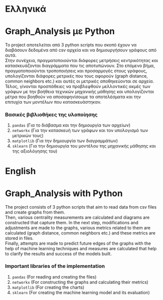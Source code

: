 # Ελληνικά

# Graph_Analysis με Python 

Το project αποτελείται από 3 python scripts που σκοπό έχουν να διαβάσουν δεδομένα από csv αρχεία και να δημιουργήσουν γράφους από αυτά. <br/>
Στην συνέχεια, πραγματοποιούνται διάφορες μετρήσεις κεντρικότητας και κατασκευάζονται διαγράμματα που τις αποτυπώνουν. Στο επόμενο βήμα, πραγματοποιούνται τροποποιήσεις
και προσαρμογές στους γράφους, υπολογίζονται διάφορες μετρικές που τους αφορούν (graph distance, common neighbors etc.) και αυτές οι μετρικές αποθηκεύονται σε αρχεία. <br/>
Τέλος, γίνονται προσπάθειες να προβλεφθούν μελλοντικές ακμές των γράφων με την βοήθεια τεχνικών μηχανικής μάθησης και υπολογίζονται μέτρα που βοηθούν να αποσαφηνίσουμε
τα αποτελέσματα και την επιτυχία των μοντέλων που κατασκευάστηκαν. 

### Βασικές βιβλιοθήκες της υλοποίησης
  1. `pandas` (Για το διάβασμα και την δημιουργία των αρχείων)
  2. `networkx` (Για την κατασκευή των γράφων και τον υπολογισμό των μετρικών τους)
  3. `matplotlib` (Για την δημιουργία των διαγραμμάτων)
  4. `sklearn` (Για την δημιουργία του μοντέλου της μηχανικής μάθησης και της αξιολόγησης του)
  
# English

# Graph_Analysis with Python

The project consists of 3 python scripts that aim to read data from csv files and create graphs from them. <br/>
Then, various centrality measurements are calculated and diagrams are constructed that capture them. In the next step, modifications 
and adjustments are made to the graphs, various metrics related to them are calculated (graph distance, common neighbors etc.) and these metrics are stored in files. <br/>
Finally, attempts are made to predict future edges of the graphs with the help of machine learning techniques and measures are calculated that help to clarify
the results and success of the models built.

### Important libraries of the implementation
  1. `pandas` (For reading and creating the files)
  2. `networkx` (For constructing the graphs and calculating their metrics)
  3. `matplotlib` (For creating the charts)
  4. `sklearn` (For creating the machine learning model and its evaluation)
